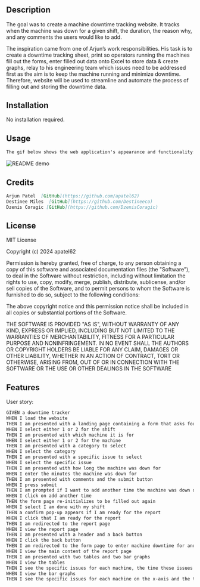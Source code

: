 # <Machine-Downtime-Tracker>

## Description

The goal was to create a machine downtime tracking website. It tracks when the machine was down for a given shift, the duration, the reason why, and any comments the users would like to add.

The inspiration came from one of Arjun’s work responsibilities. His task is to create a downtime tracking sheet, print so operators running the machines fill out the forms, enter filled out data onto Excel to store data & create graphs, relay to his engineering team which issues need to be addressed first as the aim is to keep the machine running and minimize downtime. Therefore, website will be used to streamline and automate the process of filling out and storing the downtime data.


## Installation

No installation required. 


## Usage
```md
The gif below shows the web application's appearance and functionality:
```
![README demo](assets/images/readme-demo.gif)


## Credits

```md
Arjun Patel  [GitHub](https://github.com/apatel62)
Destinee Miles  [GitHub](https://github.com/Destineeco)
Dzenis Coragic [GitHub](https://github.com/DzenisCoragic)
```

## License

MIT License

Copyright (c) 2024 apatel62

Permission is hereby granted, free of charge, to any person obtaining a copy
of this software and associated documentation files (the "Software"), to deal
in the Software without restriction, including without limitation the rights
to use, copy, modify, merge, publish, distribute, sublicense, and/or sell
copies of the Software, and to permit persons to whom the Software is
furnished to do so, subject to the following conditions:

The above copyright notice and this permission notice shall be included in all
copies or substantial portions of the Software.

THE SOFTWARE IS PROVIDED "AS IS", WITHOUT WARRANTY OF ANY KIND, EXPRESS OR
IMPLIED, INCLUDING BUT NOT LIMITED TO THE WARRANTIES OF MERCHANTABILITY,
FITNESS FOR A PARTICULAR PURPOSE AND NONINFRINGEMENT. IN NO EVENT SHALL THE
AUTHORS OR COPYRIGHT HOLDERS BE LIABLE FOR ANY CLAIM, DAMAGES OR OTHER
LIABILITY, WHETHER IN AN ACTION OF CONTRACT, TORT OR OTHERWISE, ARISING FROM,
OUT OF OR IN CONNECTION WITH THE SOFTWARE OR THE USE OR OTHER DEALINGS IN THE
SOFTWARE



## Features

User story:

```md
GIVEN a downtime tracker
WHEN I load the website
THEN I am presented with a landing page containing a form that asks for the shift
WHEN I select either 1 or 2 for the shift
THEN I am presented with which machine it is for
WHEN I select either 1 or 2 for the machine
THEN I am presented with a category to select
WHEN I select the category
THEN I am presented with a specific issue to select
WHEN I select the specific issue
THEN I am presented with how long the machine was down for
WHEN I enter the minutes the machine was down for
THEN I am presented with comments and the submit button
WHEN I press submit
THEN I am prompted if I want to add another time the machine was down or if I am done with my shift
WHEN I click on add another time
THEN the form page re-initializes to be filled out again
WHEN I select I am done with my shift
THEN a confirm pop-up appears if I am ready for the report
WHEN I click that I am ready for the report
THEN I am redirected to the report page
WHEN I view the report page
THEN I am presented with a header and a back button
WHEN I click the back button
THEN I am redirected to the form page to enter machine downtime for another shift
WHEN I view the main content of the report page
THEN I am presented with two tables and two bar graphs
WHEN I view the tables
THEN I see the specific issues for each machine, the time these issues caused the machine to be down in (HH:MM) format, any comments that were included, and the total downtime the machine was down for the shift
WHEN I view the bar graphs
THEN I see the specific issues for each machine on the x-axis and the time these issues caused the machine to be down in (HH:MM) format on the y-axis
```

